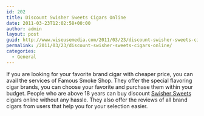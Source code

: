 ```yaml
---
id: 202
title: Discount Swisher Sweets Cigars Online
date: 2011-03-23T12:02:58+00:00
author: admin
layout: post
guid: http://www.wiseusemedia.com/2011/03/23/discount-swisher-sweets-cigars-online/
permalink: /2011/03/23/discount-swisher-sweets-cigars-online/
categories:
  - General
---
```

If you are looking for your favorite brand cigar with cheaper price, you can avail the services of Famous Smoke Shop. They offer the special flavoring cigar brands, you can choose your favorite and purchase them within your budget. People who are above 18 years can buy discount [Swisher Sweets](http://www.famous-smoke.com/brand/swisher+sweets+cigars) cigars online without any hassle. They also offer the reviews of all brand cigars from users that help you for your selection easier.